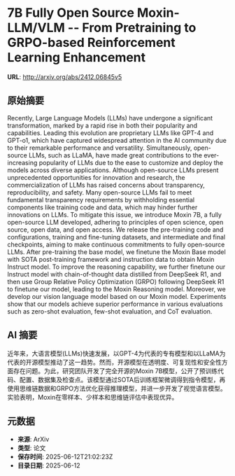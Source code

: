 # 7B Fully Open Source Moxin-LLM/VLM -- From Pretraining to GRPO-based Reinforcement Learning Enhancement

**URL**: http://arxiv.org/abs/2412.06845v5

## 原始摘要

Recently, Large Language Models (LLMs) have undergone a significant
transformation, marked by a rapid rise in both their popularity and
capabilities. Leading this evolution are proprietary LLMs like GPT-4 and
GPT-o1, which have captured widespread attention in the AI community due to
their remarkable performance and versatility. Simultaneously, open-source LLMs,
such as LLaMA, have made great contributions to the ever-increasing popularity
of LLMs due to the ease to customize and deploy the models across diverse
applications. Although open-source LLMs present unprecedented opportunities for
innovation and research, the commercialization of LLMs has raised concerns
about transparency, reproducibility, and safety. Many open-source LLMs fail to
meet fundamental transparency requirements by withholding essential components
like training code and data, which may hinder further innovations on LLMs. To
mitigate this issue, we introduce Moxin 7B, a fully open-source LLM developed,
adhering to principles of open science, open source, open data, and open
access. We release the pre-training code and configurations, training and
fine-tuning datasets, and intermediate and final checkpoints, aiming to make
continuous commitments to fully open-source LLMs. After pre-training the base
model, we finetune the Moxin Base model with SOTA post-training framework and
instruction data to obtain Moxin Instruct model. To improve the reasoning
capability, we further finetune our Instruct model with chain-of-thought data
distilled from DeepSeek R1, and then use Group Relative Policy Optimization
(GRPO) following DeepSeek R1 to finetune our model, leading to the Moxin
Reasoning model. Moreover, we develop our vision language model based on our
Moxin model. Experiments show that our models achieve superior performance in
various evaluations such as zero-shot evaluation, few-shot evaluation, and CoT
evaluation.


## AI 摘要

近年来，大语言模型(LLMs)快速发展，以GPT-4为代表的专有模型和以LLaMA为代表的开源模型推动了这一趋势。然而，开源模型在透明度、可复现性和安全性方面存在问题。为此，研究团队开发了完全开源的Moxin 7B模型，公开了预训练代码、配置、数据集及检查点。该模型通过SOTA后训练框架微调得到指令模型，再使用思维链数据和GRPO方法优化获得推理模型，并进一步开发了视觉语言模型。实验表明，Moxin在零样本、少样本和思维链评估中表现优异。

## 元数据

- **来源**: ArXiv
- **类型**: 论文
- **保存时间**: 2025-06-12T21:02:23Z
- **目录日期**: 2025-06-12
